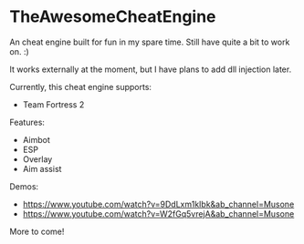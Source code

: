 # TheAwesomeCheatEngine

An cheat engine built for fun in my spare time. Still have quite a bit to work on.  :)

It works externally at the moment, but I have plans to add dll injection later.

Currently, this cheat engine supports:
  - Team Fortress 2

Features:
  - Aimbot
  - ESP
  - Overlay
  - Aim assist
 
 Demos:
  - https://www.youtube.com/watch?v=9DdLxm1kIbk&ab_channel=Musone
  - https://www.youtube.com/watch?v=W2fGq5vrejA&ab_channel=Musone
 
 More to come!
